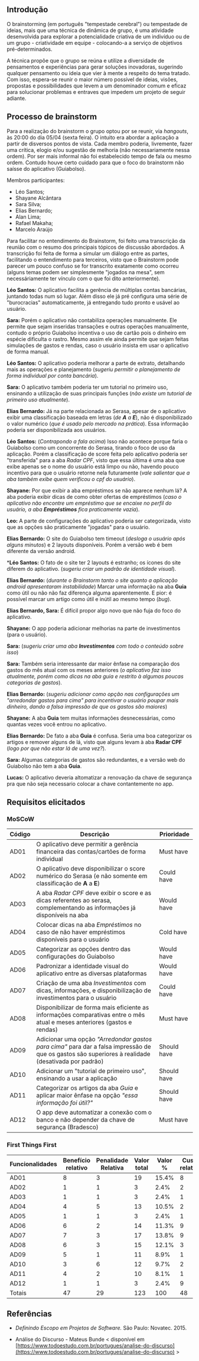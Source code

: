 ## Introdução

O brainstorming (em português "tempestade cerebral") ou tempestade de ideias, mais que uma técnica de dinâmica de grupo, é uma atividade desenvolvida para explorar a potencialidade criativa de um indivíduo ou de um grupo - criatividade em equipe - colocando-a a serviço de objetivos pré-determinados.

A técnica propõe que o grupo se reúna e utilize a diversidade de pensamentos e experiências para gerar soluções inovadoras, sugerindo qualquer pensamento ou ideia que vier à mente a respeito do tema tratado. Com isso, espera-se reunir o maior número possível de ideias, visões, propostas e possibilidades que levem a um denominador comum e eficaz para solucionar problemas e entraves que impedem um projeto de seguir adiante.


## Processo de brainstorm

Para a realização do brainstorm o grupo optou por se reunir, via _hangouts_, às 20:00 do dia 05/04 (sexta feira). O intuito era abordar a aplicação a partir de disversos pontos de vista. Cada membro poderia, livremente, fazer uma crítica, elogio e/ou sugestão de melhoria (não necessariamente nessa ordem). Por ser mais informal não foi estabelecido tempo de fala ou mesmo ordem. Contudo houve certo cuidado para que o foco do brainstorm não saísse do aplicativo (Guiabolso).

Membros participantes:

- Léo Santos;
- Shayane Alcântara
- Sara Silva;
- Elias Bernardo;
- Alan Lima;
- Rafael Makaha;
- Marcelo Araújo

Para facilitar no entendimento do Brainstorm, foi feito uma transcrição da reunião com o resumo dos principais tópicos de discussão abordados. A transcrição foi feita de forma a simular um diálogo entre as partes, facilitando o entendimento para terceiros, visto que o Brainstorm pode parecer um pouco confuso se for transcrito exatamente como ocorreu (alguns temas podem ser simplesmente "jogados na mesa", sem necessáriamente ter vínculo com o que foi dito anteriormente).

**Léo Santos:** O aplicativo facilita a gerência de múltiplas contas  bancárias, juntando todas num só lugar. Além disso ele já pré configura uma série de "burocracias" automaticamente, já entregando tudo pronto e usável ao usuário.

**Sara:** Porém o aplicativo não contabiliza operações manualmente. Ele permite que sejam inseridas transações e outras operações manualmente, contudo o próprio Guiabolso incentiva o uso de cartão pois o dinheiro em espécie dificulta o rastro. Mesmo assim ele ainda permite que sejam feitas simulações de gastos e rendas, caso o usuário insista em usar o aplicativo de forma manual.

**Léo Santos:** O aplicativo poderia melhorar a parte de extrato, detalhando mais as operações e planejamento (_sugeriu permitir o planejamento de forma individual por conta bancária_).

**Sara:** O aplicativo também poderia ter um tutorial no primeiro uso, ensinando a utilização de suas principais funções (_não existe um tutorial de primeiro uso atualmente_).

**Elias Bernardo:** Já na parte relacionada ao Serasa, apesar de o aplicativo  exibir uma classificação baseada em letras (_de **A** a **E**_), não é disponibilizado o valor numérico (_que é usado pelo mercado na prática_). Essa informação poderia ser disponibilizada aos usuários.

**Léo Santos:** (_Contrapondo a fala acima_) Isso não acontece porque faria o Guiabolso como um concorrente do Serasa, tirando o foco de uso da aplicação. Porém a classificação de score feita pelo aplicativo poderia ser "transferida" para a aba _Radar CPF_, visto que essa última é uma aba que exibe apenas se o nome do usuário está limpo ou não, havendo pouco incentivo para que o usuário retorne nela futuramente (_vale salientar que a aba também exibe quem verificou o cpf do usuário_).

**Shayane:** Por que exibir a aba empréstimos se não aparece nenhum lá? A aba poderia exibir dicas de como obter ofertas de empréstimos (_caso o aplicativo não encontre um empréstimo que se encaixe no perfil do usuário, a aba **Empréstimos** fica praticamente vazia_).

**Leo:** A parte de configurações do aplicativo poderia ser categorizada, visto que as opções são praticamente "jogadas" para o usuário.

**Elias Bernardo:** O site do Guiabolso tem timeout (_desloga o usuário após alguns minutos_) e 2 layouts disponíveis. Porém a versão web é bem diferente da versão android.

***Léo Santos:** O fato de o site ter 2 layouts é estranho; os ícones do site diferem do aplicativo. (_sugeriu criar um padrão de identidade visual_).

**Elias Bernardo:** (_durante o Brainstorm tanto o site quanto a aplicação android apresentaram instabilidade_) Marcar uma informação na aba **Guia** como útil ou não não faz diferença alguma aparentemente. E pior: é possível marcar um artigo como útil e inútil ao mesmo tempo (_bug_).

**Elias Bernardo, Sara:** É difícil propor algo novo que não fuja do foco do aplicativo.

**Shayane:** O app poderia adicionar melhorias na parte de investimentos (para o usuário).

**Sara:** (_sugeriu criar uma aba **Investimentos** com todo o conteúdo sobre isso_)

**Sara:** Também seria interessante dar maior ênfase na comparação dos gastos do mês atual com os meses anteriores (_o aplicativo faz isso atualmente, porém como dicas na aba guia e restrito à algumas poucas categorias de gastos_).

**Elias Bernardo:** (_sugeriu adicionar como opção nas configurações um "arredondar gastos para cima" para incentivar o usuário poupar mais dinheiro, dando a falsa impressão de que os gastos são maiores_)

**Shayane:** A aba **Guia** tem muitas informações desnecessárias, como quantas vezes você entrou no aplicativo.

**Elias Bernardo:** De fato a aba **Guia** é confusa. Seria uma boa categorizar os artigos e remover alguns de lá, visto que alguns levam à aba **Radar CPF** (_logo por que não estar lá de uma vez?_).

**Sara:** Algumas categorias de gastos são redundantes, e a versão web do Guiabolso não tem a aba **Guia**.

**Lucas:** O aplicativo deveria altomatizar a renovação da chave de segurança pra que não seja necessario colocar a chave contantemente no app.

## Requisitos elicitados

### MoSCoW

| Código | Descrição | Prioridade |
|--|--|--|
| AD01 | O aplicativo deve permitir a gerência financeira das contas/cartões de forma individual | Must have |
| AD02 | O aplicativo deve disponibilizar o score numérico do Serasa (e não somente em classificação de __A__ a __E__) | Could have |
| AD03 | A aba _Radar CPF_ deve exibir o score e as dicas referentes ao serasa, complementando as informações já disponíveis na aba | Would have |
| AD04 | Colocar dicas na aba _Empréstimos_ no caso de não haver empréstimos disponíveis para o usuário | Cold have |
| AD05 | Categorizar as opções dentro das configurações do Guiabolso | Would have |
| AD06 | Padronizar a identidade visual do aplicativo entre as diversas plataformas | Would have |
| AD07 | Criação de uma aba _Investimentos_ com dicas, informações, e disponibilização de investimentos para o usuário | Could have |
| AD08 | Disponibilizar de forma mais eficiente as informações comparativas entre o mês atual e meses anteriores (gastos e rendas) | Must have |
| AD09 | Adicionar uma opção _"Arredondar gastos para cima"_ para dar a falsa impressão de que os gastos são superiores à realidade (desativada por padrão) | Should have |
| AD10 | Adicionar um "tutorial de primeiro uso", ensinando a usar a aplicação | Should have |
| AD11 | Categorizar os artigos da aba _Guia_ e aplicar maior ênfase na opção _"essa informação foi útil?"_ | Should have |
| AD12 | O app deve automatizar a conexão com o banco e não depender da chave de segurança (Bradesco) | Must have |

### First Things First

| Funcionalidades | Benefício relativo | Penalidade Relativa | Valor total | Valor % | Custo relativo | Custo | Risco relativo | Risco % | Prioridade |
|--|--|--|--|--|--|--|--|--|--|
| AD01 | 8 | 3 | 19 | 15.4% | 8 | 16.6% | 3 | 10% | 0.403 |
| AD02 | 1 | 1 | 3 | 2.4% | 2 | 4.1% | 1 | 3.3% | 0.243 |
| AD03 | 1 | 1 | 3 | 2.4% | 1 | 2% | 1 | 3.3% | 0.424 |
| AD04 | 4 | 5 | 13 | 10.5% | 2 | 4.1% | 1 | 3.3% | 1.065 |
| AD05 | 1 | 1 | 3 | 2.4% | 1 | 2% | 1 | 3.3% | 0.424 |
| AD06 | 6 | 2 | 14 | 11.3% | 9 | 18.7% | 3 | 10% | 0.266 |
| AD07 | 7 | 3 | 17 | 13.8% | 9 | 18.7% | 7 | 23.3% | 0.281 |
| AD08 | 6 | 3 | 15 | 12.1% | 3 | 6.2% | 1 | 3.3% | 0.861 |
| AD09 | 5 | 1 | 11 | 8.9% | 1 | 2% | 1 | 3.3% | 1.575 |
| AD10 | 3 | 6 | 12 | 9.7% | 2 | 4.1% | 1 | 3.3% | 0.877 |
| AD11 | 4 | 2 | 10 | 8.1% | 1 | 2% | 1 | 3.3% | 1.433 |
| AD12 | 1 | 1 | 3 | 2.4% | 9 | 18.7% | 9 | 30% | 0.045 |
| Totais | 47 | 29 | 123 | 100 | 48 | 100 | 30 | 100 |  |

## Referências

- _Definindo Escopo em Projetos de Software._ São Paulo: Novatec. 2015.

- Análise do Discurso - Mateus Bunde < disponível em [https://www.todoestudo.com.br/portugues/analise-do-discurso](https://www.todoestudo.com.br/portugues/analise-do-discurso) >
